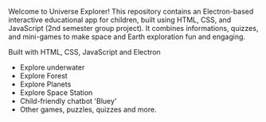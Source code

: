 Welcome to Universe Explorer!
This repository contains an Electron-based interactive educational app for children, built using HTML, CSS, and JavaScript (2nd semester group project). It combines informations, quizzes, and mini-games to make space and Earth exploration fun and engaging.

Built with HTML, CSS, JavaScript and Electron

* Explore underwater
* Explore Forest
* Explore Planets
* Explore Space Station
* Child-friendly chatbot 'Bluey'
* Other games, puzzles, quizzes and more.
